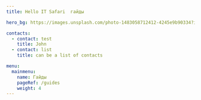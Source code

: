 ```yaml
---
title: Hello IT Safari  гайды

hero_bg: https://images.unsplash.com/photo-1483058712412-4245e9b90334?ixlib=rb-4.0.3&q=85&fm=jpg&crop=entropy&cs=srgb&w=1224

contacts:
  - contact: test
    title: John
  - contact: list
    title: can be a list of contacts

menu:
  mainmenu:
    name: Гайды
    pageRef: /guides
    weight: 4
---
```

